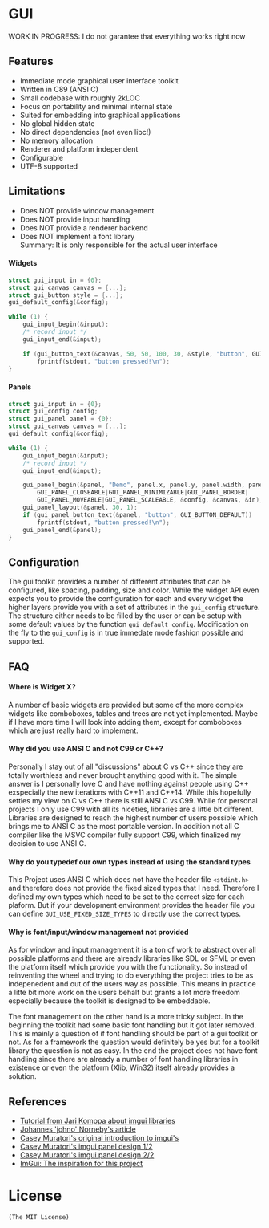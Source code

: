 # GUI

WORK IN PROGRESS: I do not garantee that everything works right now

## Features
- Immediate mode graphical user interface toolkit
- Written in C89 (ANSI C)
- Small codebase with roughly 2kLOC
- Focus on portability and minimal internal state
- Suited for embedding into graphical applications
- No global hidden state
- No direct dependencies (not even libc!)
- No memory allocation
- Renderer and platform independent
- Configurable
- UTF-8 supported

## Limitations
- Does NOT provide window management
- Does NOT provide input handling
- Does NOT provide a renderer backend
- Does NOT implement a font library  
Summary: It is only responsible for the actual user interface

#### Widgets
```c
struct gui_input in = {0};
struct gui_canvas canvas = {...};
struct gui_button style = {...};
gui_default_config(&config);

while (1) {
    gui_input_begin(&input);
    /* record input */
    gui_input_end(&input);

    if (gui_button_text(&canvas, 50, 50, 100, 30, &style, "button", GUI_BUTTON_DEFAULT, &input))
        fprintf(stdout, "button pressed!\n");
}
```

#### Panels
```c
struct gui_input in = {0};
struct gui_config config;
struct gui_panel panel = {0};
struct gui_canvas canvas = {...};
gui_default_config(&config);

while (1) {
    gui_input_begin(&input);
    /* record input */
    gui_input_end(&input);

    gui_panel_begin(&panel, "Demo", panel.x, panel.y, panel.width, panel.height,
        GUI_PANEL_CLOSEABLE|GUI_PANEL_MINIMIZABLE|GUI_PANEL_BORDER|
        GUI_PANEL_MOVEABLE|GUI_PANEL_SCALEABLE, &config, &canvas, &in);
    gui_panel_layout(&panel, 30, 1);
    if (gui_panel_button_text(&panel, "button", GUI_BUTTON_DEFAULT))
        fprintf(stdout, "button pressed!\n");
    gui_panel_end(&panel);
}
```

## Configuration
The gui toolkit provides a number of different attributes that can be
configured, like spacing, padding, size and color.
While the widget API even expects you to provide the configuration
for each and every widget the higher layers provide you with a set of
attributes in the `gui_config` structure. The structure either needs to be
filled by the user or can be setup with some default values by the function
`gui_default_config`. Modification on the fly to the `gui_config` is in
true immedate mode fashion possible and supported.

## FAQ
#### Where is Widget X?
A number of basic widgets are provided but some of the more complex widgets like
comboboxes, tables and trees are not yet implemented. Maybe if I have more
time I will look into adding them, except for comboboxes which are just
really hard to implement.

#### Why did you use ANSI C and not C99 or C++?
Personally I stay out of all "discussions" about C vs C++ since they are totally
worthless and never brought anything good with it. The simple answer is I
personally love C and have nothing against people using C++ exspecially the new
iterations with C++11 and C++14.
While this hopefully settles my view on C vs C++ there is still ANSI C vs C99.
While for personal projects I only use C99 with all its niceties, libraries are
a little bit different. Libraries are designed to reach the highest number of
users possible which brings me to ANSI C as the most portable version.
In addition not all C compiler like the MSVC
compiler fully support C99, which finalized my decision to use ANSI C.

#### Why do you typedef our own types instead of using the standard types
This Project uses ANSI C which does not have the header file `<stdint.h>`
and therefore does not provide the fixed sized types that I need. Therefore
I defined my own types which need to be set to the correct size for each
plaform. But if your development environment provides the header file you can define
`GUI_USE_FIXED_SIZE_TYPES` to directly use the correct types.

#### Why is font/input/window management not provided
As for window and input management it is a ton of work to abstract over
all possible platforms and there are already libraries like SDL or SFML or even
the platform itself which provide you with the functionality.
So instead of reinventing the wheel and trying to do everything the project tries
to be as indepenedent and out of the users way as possible.
This means in practice a litte bit more work on the users behalf but grants a
lot more freedom especially because the toolkit is designed to be embeddable.

The font management on the other hand is a more tricky subject. In the beginning
the toolkit had some basic font handling but it got later removed. This is mainly
a question of if font handling should be part of a gui toolkit or not. As for a
framework the question would definitely be yes but for a toolkit library the
question is not as easy. In the end the project does not have font handling
since there are already a number of font handling libraries in existence or even the
platform (Xlib, Win32) itself already provides a solution.

## References
- [Tutorial from Jari Komppa about imgui libraries](http://www.johno.se/book/imgui.html)
- [Johannes 'johno' Norneby's article](http://iki.fi/sol/imgui/)
- [Casey Muratori's original introduction to imgui's](http:://mollyrocket.com/861?node=861)
- [Casey Muratori's imgui panel design 1/2](http://mollyrocket.com/casey/stream_0019.html)
- [Casey Muratori's imgui panel design 2/2](http://mollyrocket.com/casey/stream_0020.html)
- [ImGui: The inspiration for this project](https://github.com/ocornut/imgui)

# License
    (The MIT License)
